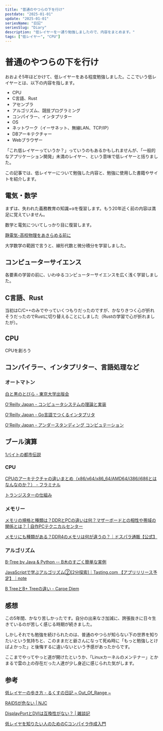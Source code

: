 ```yaml
---
title: "普通のやつらの下を行け"
postdate: "2025-01-01"
update: "2025-01-01"
seriesName: "日記"
seriesSlug: "Diary"
description: "低レイヤーを一通り勉強しましたので、内容をまとめます。"
tags: ["低レイヤー", "CPU"]
---
```


# 普通のやつらの下を行け

おおよそ5年ほどかけて、低レイヤーをある程度勉強しました。ここでいう低レイヤーとは、以下の内容を指します。

- CPU
- C言語、Rust
- アセンブラ
- アルゴリズム、競技プログラミング
- コンパイラー、インタプリター
- OS
- ネットワーク（イーサネット、無線LAN、TCP/IP）
- DBアーキテクチャー
- Webブラウザー

「これ低レイヤーっていうか？」っていうのもあるかもしれませんが、「一般的なアプリケーション開発」未満のレイヤー、という意味で低レイヤーと括りました。

この記事では、低レイヤーについて勉強した内容と、勉強に使用した書籍やサイトを紹介します。

## 電気・数学

まずは、失われた義務教育の知識+αを復習します。もう20年近く前の内容は満足に覚えていません。

数学と電気についてしっかり目に復習します。

[静電気-高校物理をあきらめる前に](https://www.yukimura-physics.com/entry/elemag-f01)

大学数学の範囲で言うと、線形代数と微分積分を学習しました。

## コンピューターサイエンス

各要素の学習の前に、いわゆるコンピューターサイエンスを広く浅く学習しました。

## C言語、Rust

当初はC/C++のみでやっていくつもりだったのですが、かなりきつく心が折れそうだったのでRustに切り替えることにしました（Rustの学習で心が折れましたが）。

## CPU

CPUを創ろう

## コンパイラー、インタプリター、言語処理など

### オートマトン

[白と黒のとびら - 東京大学出版会](http://www.utp.or.jp/book/b306519.html)

[O'Reilly Japan - コンピュータシステムの理論と実装](https://www.oreilly.co.jp/books/9784873117126/)

[O'Reilly Japan - Go言語でつくるインタプリタ](https://www.oreilly.co.jp/books/9784873118222/)

[O'Reilly Japan - アンダースタンディング コンピュテーション](https://www.oreilly.co.jp/books/9784873116976/)

## ブール演算

[](https://www.saluteweb.net/~oss_1bitcpu.html)

[1バイトの都市伝説](http://diode.matrix.jp/LEGEND/BYTE.htm)

[](https://qiita.com/yaju/items/c5da6df2221d5c3611e0)

### CPU

[CPUのアーキテクチャの違いまとめ（x86/x64/x86_64/AMD64/i386/i686とはなんなのか？） - フラミナル](https://blog.framinal.life/entry/2020/04/22/041548)

[トランジスターの仕組み](https://www.intel.co.jp/content/www/jp/ja/innovation/transworks.html)

### メモリー

[メモリの規格と種類は？DDRとPCの違いは何？マザーボードとの相性や帯域の関係とは？ | 自作PCテクニカルセンター](https://jisakupc-technical.info/basic/memory/specification/)

[メモリにも種類がある？DDR4のメモリは何が違うの？｜ドスパラ通販【公式】](https://www.dospara.co.jp/5info/cts_str_parts_ddr4)

### アルゴリズム

[B-Tree by Java &amp; Python -- B木のすごく簡単な実例](http://wwwa.pikara.ne.jp/okojisan/b-tree/index.html)

[JavaScriptで学ぶアルゴリズム②[2分探索]｜Tasting.com 【アプリリリース予定】｜note](https://note.com/tasting/n/n6d746606c532)

[B TreeとB+ Treeの違い - Carpe Diem](https://christina04.hatenablog.com/entry/2017/05/17/190000)

## 感想

この5年間、かなり苦しかったです。自分の出来なさ加減に、誇張抜きに日々生きているのが苦しく感じる時期が続きました。

しかしそれでも勉強を続けられたのは、普通のやつらが知らない下の世界を知りたいという気持ちと、このままだと爺さんになって死ぬ時に「もっと勉強しとけばよかった」と後悔するに違いないという予感があったからです。

ここまでやってやっと道が開けたというか、「Linuxカーネルのメンテナー」とかまるで雲の上の存在だった人達が少し身近に感じられた気がします。

## 参考

[低レイヤーの歩き方 - るくすの日記 ~ Out_Of_Range ~](https://rkx1209.hatenablog.com/entry/2016/12/25/141543)

[RAID5が危ない | NJC](https://www.g-cm3.com/?p=3471)

[DisplayPortとDVIは互換性がない？  |  雑談記](https://yuutosi.net/post-695/)

[低レイヤを知りたい人のためのCコンパイラ作成入門](https://www.sigbus.info/compilerbook)
